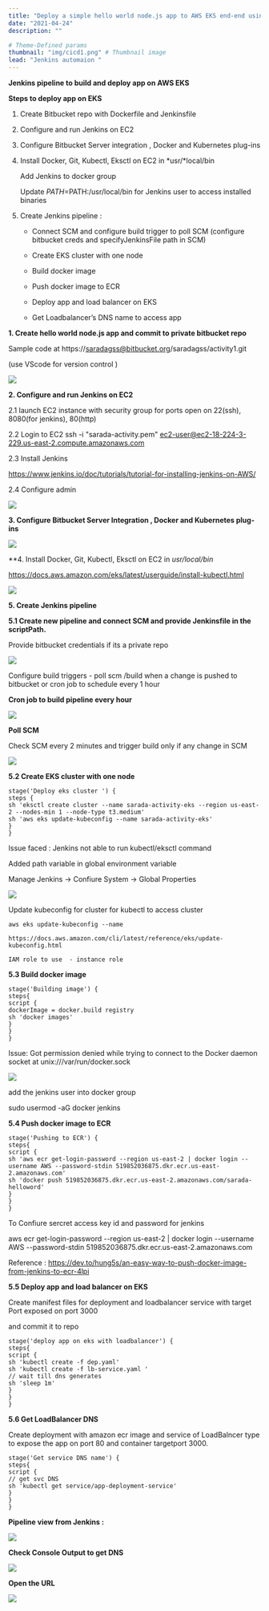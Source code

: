 ```yaml
---
title: "Deploy a simple hello world node.js app to AWS EKS end-end using Jenkins"
date: "2021-04-24"
description: ""

# Theme-Defined params
thumbnail: "img/cicd1.png" # Thumbnail image
lead: "Jenkins automaion "
---
```


﻿**Jenkins pipeline to build and deploy app on AWS EKS**


**Steps to deploy app on EKS**

1. Create Bitbucket repo with Dockerfile and Jenkinsfile

2. Configure and run Jenkins on EC2

3. Configure Bitbucket Server integration , Docker and Kubernetes plug-ins

4. Install Docker, Git, Kubectl, Eksctl on EC2 in *usr/*local/bin

    Add Jenkins to docker group

    Update $PATH=$PATH:/usr/local/bin for Jenkins user to access installed binaries

5. Create Jenkins pipeline :

     *	Connect SCM and configure build trigger to poll SCM (configure bitbucket creds and specifyJenkinsFile path in SCM)   

     * Create EKS cluster with one node

     * Build docker image

     * Push docker image to ECR

     * Deploy app and load balancer on EKS

     * Get Loadbalancer’s DNS name to access app



**1. Create hello world node.js app and commit to private bitbucket repo**



Sample code at https://saradagss@bitbucket.org/saradagss/activity1.git

(use VScode for version control )

![](/img/jenkins-images/1.png)

**2. Configure and run Jenkins on EC2**

2.1 launch EC2 instance with security group for ports open on  22(ssh), 8080(for jenkins), 80(http)

2.2 Login to EC2
ssh -i "sarada-activity.pem" <ec2-user@ec2-18-224-3-229.us-east-2.compute.amazonaws.com>

2.3 Install Jenkins

https://www.jenkins.io/doc/tutorials/tutorial-for-installing-jenkins-on-AWS/

2.4 Configure admin

![](/img/jenkins-images/2.png)

**3. Configure Bitbucket Server Integration , Docker and Kubernetes plug-ins**

![](/img/jenkins-images/3.png)

**4. Install Docker, Git, Kubectl, Eksctl on EC2 in *usr/*local/bin**

<https://docs.aws.amazon.com/eks/latest/userguide/install-kubectl.html>

![](/img/jenkins-images/4.png)

**5. Create Jenkins pipeline**

**5.1 Create new pipeline and connect SCM and provide Jenkinsfile in the scriptPath.**

Provide bitbucket credentials if its a private repo

![](/img/jenkins-images/5.png)

Configure build triggers - poll scm /build when a change is pushed to bitbucket or cron job to schedule every 1 hour


**Cron job to build pipeline every hour**

![](/img/jenkins-images/6.png)

**Poll SCM**

Check SCM every 2 minutes and trigger build only if any change in SCM

![](/img/jenkins-images/7.png)

**5.2 Create EKS cluster with one node**
```
stage('Deploy eks cluster ') {
steps {
sh 'eksctl create cluster --name sarada-activity-eks --region us-east-2 --nodes-min 1 --node-type t3.medium'
sh 'aws eks update-kubeconfig --name sarada-activity-eks'
}
}
```

Issue faced : Jenkins not able to run kubectl/eksctl command

Added path variable in global environment variable

Manage Jenkins → Confiure System → Global Properties

![](/img/jenkins-images/8.png)

Update kubeconfig for cluster for kubectl to access cluster

`aws eks update-kubeconfig --name`

`https://docs.aws.amazon.com/cli/latest/reference/eks/update-kubeconfig.html`

`IAM role to use  - instance role`

**5.3 Build docker image**

```
stage('Building image') {
steps{
script {
dockerImage = docker.build registry
sh 'docker images'
}
}
}
```

Issue: Got permission denied while trying to connect to the Docker daemon socket at unix:///var/run/docker.sock

![](/img/jenkins-images/8.png)

add the jenkins user into docker group

sudo usermod -aG docker jenkins

**5.4 Push docker image to ECR**
```
stage('Pushing to ECR') {
steps{
script {
sh 'aws ecr get-login-password --region us-east-2 | docker login --username AWS --password-stdin 519852036875.dkr.ecr.us-east-2.amazonaws.com'
sh 'docker push 519852036875.dkr.ecr.us-east-2.amazonaws.com/sarada-helloword'
}
}
}
```

To Confiure sercret access key id and password for jenkins

aws ecr get-login-password --region us-east-2 | docker login --username AWS --password-stdin 519852036875.dkr.ecr.us-east-2.amazonaws.com

Reference : https://dev.to/hung5s/an-easy-way-to-push-docker-image-from-jenkins-to-ecr-4lpi

**5.5 Deploy app and load balancer on EKS**

Create manifest files for deployment and loadbalancer service with target Port exposed on port 3000

and commit it to repo

```
stage('deploy app on eks with loadbalancer') {
steps{
script {
sh 'kubectl create -f dep.yaml'
sh 'kubectl create -f lb-service.yaml '
// wait till dns generates
sh 'sleep 1m'
}
}
}
```


**5.6 Get LoadBalancer DNS**

Create deployment with amazon ecr image and service of LoadBalncer type to expose the app on port 80 and container targetport 3000.

```
stage('Get service DNS name') {
steps{
script {
// get svc DNS
sh 'kubectl get service/app-deployment-service'
}
}
}
```

**Pipeline view from Jenkins :**

![](/img/jenkins-images/9.png)

**Check Console Output to get DNS**

![](/img/jenkins-images/10.png)

**Open the URL**

![](/img/jenkins-images/11.png)